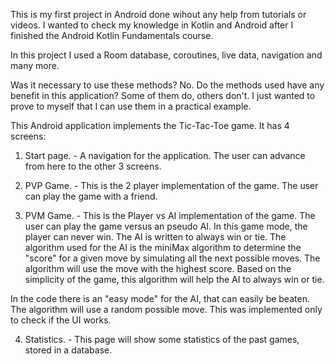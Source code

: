 This is my first project in Android done wihout any help from tutorials or videos.
I wanted to check my knowledge in Kotlin and Android after I finished the Android Kotlin Fundamentals course.

In this project I used a Room database, coroutines, live data, navigation and many more.

Was it necessary to use these methods? No.
Do the methods used have any benefit in this application? Some of them do, others don't.
I just wanted to prove to myself that I can use them in a practical example.

This Android application implements the Tic-Tac-Toe game. It has 4 screens:

1. Start page. - A navigation for the application. The user can advance from here to the other 3 screens.

2. PVP Game. - This is the 2 player implementation of the game. The user can play the game with a friend. 

3. PVM Game. - This is the Player vs AI implementation of the game. The user can play the game versus an pseudo AI. In this game mode, the player can never win.
The AI is written to always win or tie. The algorithm used for the AI is the miniMax algorithm to determine the "score" for a given move by simulating all the next possible moves.
The algorithm will use the move with the highest score. Based on the simplicity of the game, this algorithm will help the AI to always win or tie.

In the code there is an "easy mode" for the AI, that can easily be beaten. The algorithm will use a random possible move. This was implemented only to check if the UI works.

4. Statistics. - This page will show some statistics of the past games, stored in a database. 
